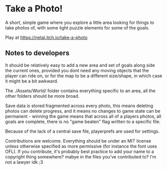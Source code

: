 # Take a Photo!

A short, simple game where you explore a little area looking for things to take photos of, with some light puzzle elements for some of the goals.

Play at https://netal.itch.io/take-a-photo

## Notes to developers

It should be relatively easy to add a new area and set of goals along side the current ones, provided you dont need any moving objects that the player can ride on, or for the map to be a different size/shape, in which case it might be a bit awkward.

The ./Assets/World/ folder contains everything specific to an area, all the other folders should be more broad.

Save data is stored fragmented across every photo, this means deleting photos can delete progress, and it means no changes to game state can be permanent - winning the game means that across all of a players photos, all goals are complete, there is no "game beaten" flag written to a specific file.

Because of the lack of a central save file, playerprefs are used for settings.

Contributions are welcome. Everything should be under an MIT license unless otherwise specified as more permissive (for instance the font uses OFL). If you contribute, it's probably best practice to add your name to a copyright thing somewhere? mabye in the files you've contributed to? I'm not a lawyer idk ;3